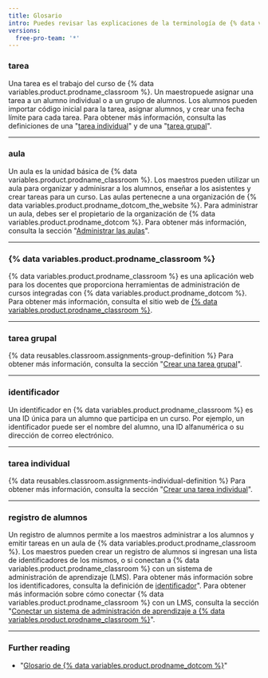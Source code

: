 ```yaml
---
title: Glosario
intro: Puedes revisar las explicaciones de la terminología de {% data variables.product.prodname_classroom %}.
versions:
  free-pro-team: '*'
---
```


### tarea

Una tarea es el trabajo del curso de {% data variables.product.prodname_classroom %}. Un maestropuede asignar una tarea a un alumno individual o a un grupo de alumnos. Los alumnos pueden importar código inicial para la tarea, asignar alumnos, y crear una fecha límite para cada tarea. Para obtener más información, consulta las definiciones de una "[tarea individual](#individual-assignment)" y de una "[tarea grupal](#group-assignment)".

---

### aula

Un aula es la unidad básica de {% data variables.product.prodname_classroom %}. Los maestros pueden utilizar un aula para organizar y adminisrar a los alumnos, enseñar a los asistentes y crear tareas para un curso. Las aulas pertenecne a una organización de {% data variables.product.prodname_dotcom_the_website %}. Para administrar un aula, debes ser el propietario de la organización de {% data variables.product.prodname_dotcom %}. Para obtener más información, consulta la sección "[Administrar las aulas](/education/manage-coursework-with-github-classroom/manage-classrooms)".

---

### {% data variables.product.prodname_classroom %}

{% data variables.product.prodname_classroom %} es una aplicación web para los docentes que proporciona herramientas de administración de cursos integradas con {% data variables.product.prodname_dotcom %}. Para obtener más información, consulta el sitio web de [{% data variables.product.prodname_classroom %}](https://classroom.github.com/).

---

### tarea grupal

{% data reusables.classroom.assignments-group-definition %} Para obtener más información, consulta la sección "[Crear una tarea grupal](/education/manage-coursework-with-github-classroom/create-a-group-assignment)".

---

### identificador

Un identificador en {% data variables.product.prodname_classroom %} es una ID única para un alumno que participa en un curso. Por ejemplo, un identificador puede ser el nombre del alumno, una ID alfanumérica o su dirección de correo electrónico.

---

### tarea individual

{% data reusables.classroom.assignments-individual-definition %} Para obtener más información, consulta la sección "[Crear una tarea individual](/education/manage-coursework-with-github-classroom/create-an-individual-assignment)".

---

### registro de alumnos

Un registro de alumnos permite a los maestros administrar a los alumnos y emitir tareas en un aula de {% data variables.product.prodname_classroom %}. Los maestros pueden crear un registro de alumnos si ingresan una lista de identificadores de los mismos, o si conectan a {% data variables.product.prodname_classroom %} con un sistema de administración de aprendizaje (LMS). Para obtener más información sobre los identificadores, consulta la definición de [identificador](#identifier)". Para obtener más información sobre cómo conectar {% data variables.product.prodname_classroom %} con un LMS, consulta la sección "[Conectar un sistema de administración de aprendizaje a {% data variables.product.prodname_classroom %}](/education/manage-coursework-with-github-classroom/connect-a-learning-management-system-to-github-classroom)".

---

### Further reading

- "[Glosario de {% data variables.product.prodname_dotcom %}](/github/getting-started-with-github/github-glossary)"
